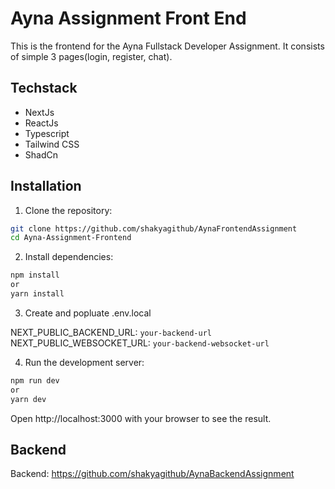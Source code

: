 # Ayna Assignment Front End

This is the frontend for the Ayna Fullstack Developer Assignment. It consists of simple 3 pages(login, register, chat).

## Techstack

- NextJs
- ReactJs
- Typescript
- Tailwind CSS
- ShadCn


## Installation

1. Clone the repository:

```bash
git clone https://github.com/shakyagithub/AynaFrontendAssignment
cd Ayna-Assignment-Frontend
```

2. Install dependencies:

```bash
npm install
or
yarn install
```
3. Create and popluate .env.local 

NEXT_PUBLIC_BACKEND_URL: `your-backend-url`
NEXT_PUBLIC_WEBSOCKET_URL: `your-backend-websocket-url`

4. Run the development server:

```bash
npm run dev
or 
yarn dev
```

Open http://localhost:3000 with your browser to see the result.


## Backend
Backend: https://github.com/shakyagithub/AynaBackendAssignment
